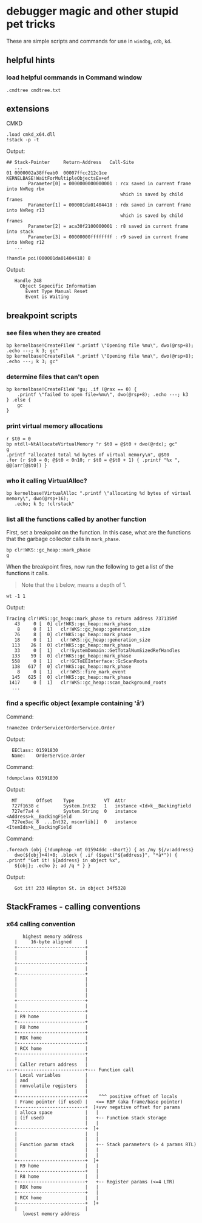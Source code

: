 # debugger magic and other stupid pet tricks

These are simple scripts and commands for use in `windbg`, `cdb`, `kd`.

## helpful hints

### load helpful commands in Command window

```
.cmdtree cmdtree.txt
```

## extensions

CMKD

```
.load cmkd_x64.dll
!stack -p -t
```

Output:
```
## Stack-Pointer     Return-Address   Call-Site
   ...
01 0000002a38ffeab0  00007ffcc212c1ce KERNELBASE!WaitForMultipleObjectsEx+ef
        Parameter[0] = 0000000000000001 : rcx saved in current frame into NvReg rbx
                                          which is saved by child frames
        Parameter[1] = 000001da01404418 : rdx saved in current frame into NvReg r13
                                          which is saved by child frames
        Parameter[2] = aca30f2100000001 : r8 saved in current frame into stack
        Parameter[3] = 00000000ffffffff : r9 saved in current frame into NvReg r12
   ...
```

```
!handle poi(000001da01404418) 8
```

Output:
```
   Handle 248
     Object Sepecific Information
       Event Type Manual Reset
       Event is Waiting
```

## breakpoint scripts

### see files when they are created

```
bp kernelbase!CreateFileW ".printf \"Opening file %mu\", dwo(@rsp+8); .echo ---; k 3; gc"
bp kernelbase!CreateFileA ".printf \"Opening file %ma\", dwo(@rsp+8); .echo ---; k 3; gc"
```

### determine files that can't open

```
bp kernelbase!CreateFileW "gu; .if (@rax == 0) {
    .printf \"failed to open file=%mu\", dwo(@rsp+8); .echo ---; k3
} .else {
    gc
}
```

### print virtual memory allocations

```
r $t0 = 0
bp ntdll~NtAllocateVirtualMemory "r $t0 = @$t0 + dwo(@rdx); gc"
g
.printf "allocated total %d bytes of virtual memory\n", @$t0
.for (r $t0 = 0; @$t0 < 0n10; r $t0 = @$t0 + 1) { .printf "%x ", @@(arr[@$t0]) }
```

### who it calling VirtualAlloc?

```
bp kernelbase!VirtualAlloc ".printf \"allocating %d bytes of virtual memory\", dwo(@rsp+16);
   .echo; k 5; !clrstack"
```

### list all the functions called by another function

First, set a breakpoint on the function. In this case, what are the functions
that the garbage collector calls in `mark_phase`.

```
bp clr!WKS::gc_heap::mark_phase
g
```

When the breakpoint fires, now run the following to get a list of the functions
it calls.

> Note that the `1` below, means a depth of 1.

```
wt -1 1
```

Output:
```
Tracing clr!WKS::gc_heap::mark_phase to return address 7371359f
   43     0 [  0] clr!WKS::gc_heap::mark_phase
    8     0 [  1]   clr!WKS::gc_heap::generation_size
   76     8 [  0] clr!WKS::gc_heap::mark_phase
   18     0 [  1]   clr!WKS::gc_heap::generation_size
  113    26 [  0] clr!WKS::gc_heap::mark_phase
   33     0 [  1]   clr!SystemDomain::GetTotalNumSizedRefHandles
  133    59 [  0] clr!WKS::gc_heap::mark_phase
  558     0 [  1]   clr!GCToEEInterface::GcScanRoots
  138   617 [  0] clr!WKS::gc_heap::mark_phase
    8     0 [  1]   clr!WKS::fire_mark_event
  145   625 [  0] clr!WKS::gc_heap::mark_phase
 1417     0 [  1]   clr!WKS::gc_heap::scan_background_roots
  ...
```

### find a specific object (example containing 'å')

Command:
```
!name2ee OrderService!OrderService.Order
```

Output:
```
  EEClass: 01591830
  Name:    OrderService.Order
```

Command:
```
!dumpclass 01591830
```

Output:
```
  MT       Offset    Type           VT  Attr
  727f1638 c         System.Int32   1   instance <Id>k__BackingField
  727ef7a4 4         System.String  0   instance <Address>k__BackingField
  727ee3ac 8  ...Int32, mscorlib]]  0   instance <ItemIds>k__BackingField
```

Command:
```
.foreach (obj {!dumpheap -mt 01594ddc -short}) { as /my ${/v:address}
   dwo(${obj}+4)+8; .block { .if ($spat("${address}", "*å*")) { .printf "Got it! ${address} in object %x",
   ${obj}; .echo }; ad /q * } }
```

Output:
```
   Got it! 233 Håmpton St. in object 34f5328
```

## StackFrames - calling conventions

### x64 calling convention

```
      highest memory address
   |     16-byte aligned     |
   +-------------------------+
   |                         |
   |                         |
   +-------------------------+
   |                         |
   +-------------------------+
   |                         |
   |                         |
   |                         |
   |                         |
   +-------------------------+
   |                         |
   +-------------------------+
   | R9 home                 |
   +-------------------------+
   | R8 home                 |
   +-------------------------+
   | RDX home                |
   +-------------------------+
   | RCX home                |
   +-------------------------+
   |                         |
   | Caller return address   |
---+-------------------------+--- Function call
   | Local variables         |
   | and                     |
   | nonvolatile registers   |
   |                         |
   +-------------------------+    ^^^ positive offset of locals
   | Frame pointer (if used) |   <== RBP (aka frame/base pointer)
   +-------------------------+  ]+vvv negative offset for params
   | alloca space            |   |
   | (if used)               |   +-- Function stack storage
   |                         |   |
   +-------------------------+  ]+
   |                         |   |
   |                         |   |
   | Function param stack    |   +-- Stack parameters (> 4 params RTL)
   |                         |   |
   |                         |   |
   +-------------------------+  ]+
   | R9 home                 |   |
   +-------------------------+   |
   | R8 home                 |   |
   +-------------------------+   +-- Register params (<=4 LTR)
   | RDX home                |   |
   +-------------------------+   |
   | RCX home                |   |
   +-------------------------+  ]+
   |                         |
      lowest memory address
```

